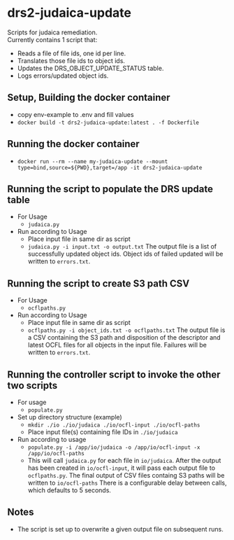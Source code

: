 # drs2-judaica-update

Scripts for judaica remediation.  
Currently contains 1 script that:
- Reads a file of file ids, one id per line.
- Translates those file ids to object ids.
- Updates the DRS_OBJECT_UPDATE_STATUS table.
- Logs errors/updated object ids.

## Setup, Building the docker container
- copy env-example to .env and fill values
- `docker build -t drs2-judaica-update:latest . -f Dockerfile` 
## Running the docker container
- `docker run --rm --name my-judaica-update --mount type=bind,source=${PWD},target=/app -it drs2-judaica-update` 

## Running the script to populate the DRS update table
- For Usage
  - `judaica.py`
- Run according to Usage
  - Place input file in same dir as script
  - `judaica.py -i input.txt -o output.txt`
  The output file is a list of successfully updated object ids. 
  Object ids of failed updated will be written to `errors.txt`.

## Running the script to create S3 path CSV
- For Usage
  - `ocflpaths.py`
- Run according to Usage
  - Place input file in same dir as script
  - `ocflpaths.py -i object_ids.txt -o ocflpaths.txt`
  The output file is a CSV containing the S3 path and disposition
  of the descriptor and latest OCFL files for all objects
  in the input file.
  Failures will be written to `errors.txt`.

## Running the controller script to invoke the other two scripts
- For usage
  - `populate.py`
- Set up directory structure (example)
  - `mkdir ./io ./io/judaica ./io/ocfl-input ./io/ocfl-paths`
  - Place input file(s) containing file IDs in `./io/judaica`
- Run according to usage
  - `populate.py -i /app/io/judaica -o /app/io/ocfl-input -x /app/io/ocfl-paths`
  - This will call `judaica.py` for each file in `io/judaica`. After the output 
  has been created in `io/ocfl-input`, it will pass each output file to `ocflpaths.py`. 
  The final output of CSV files containg S3 paths will be written to `io/ocfl-paths`
  There is a configurable delay between calls, which defaults to 5 seconds.

## Notes
- The script is set up to overwrite a given output file on subsequent runs.
  